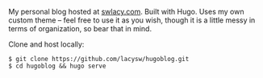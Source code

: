 My personal blog hosted at [swlacy.com](https://swlacy.com). Built with Hugo. Uses my own custom theme – feel free to use it as you wish, though it is a little messy in terms of organization, so bear that in mind.

Clone and host locally:
```
$ git clone https://github.com/lacysw/hugoblog.git
$ cd hugoblog && hugo serve
```
